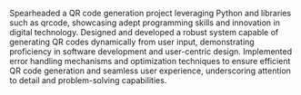 Spearheaded a QR code generation project leveraging Python and libraries such as qrcode, showcasing adept programming skills and innovation in digital technology.
Designed and developed a robust system capable of generating QR codes dynamically from user input, demonstrating proficiency in software development and user-centric design.
Implemented error handling mechanisms and optimization techniques to ensure efficient QR code generation and seamless user experience, underscoring attention to detail and problem-solving capabilities.
